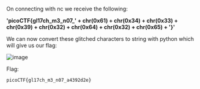 On connecting with nc we receive the following:

**'picoCTF{gl17ch_m3_n07_' + chr(0x61) + chr(0x34) + chr(0x33) + chr(0x39) + chr(0x32) + chr(0x64) + chr(0x32) + chr(0x65) + '}'**

We can now convert these glitched characters to string with python which will give us our flag:

![image](https://github.com/user-attachments/assets/ecf982a9-9fd0-4ac7-bdaa-d54827132d59)

Flag:

```
picoCTF{gl17ch_m3_n07_a4392d2e}
```
